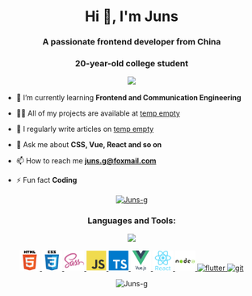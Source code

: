 

<h1 align="center">Hi 👋, I'm Juns</h1>
<h3 align="center">A passionate frontend developer from China</h3>
<h3 align="center">20-year-old college student</h3>

<p align="center">
<img src="https://github-readme-stats.vercel.app/api?username=Juns-g&show_icons=true&icon_color=5094F0&text_color=718096&bg_color=ffffff&hide_title=true" />
</p>

- 🌱 I’m currently learning **Frontend and Communication Engineering**

- 👨‍💻 All of my projects are available at [temp empty]()

- 📝 I regularly write articles on [temp empty]()

- 💬 Ask me about **CSS, Vue, React and so on**

- 📫 How to reach me **juns.g@foxmail.com**

- ⚡ Fun fact **Coding**

<p align="center"> <a href="https://github.com/ryo-ma/github-profile-trophy"><img align="center" src="https://github-profile-trophy.vercel.app/?username=Juns-g" alt="Juns-g" /></a> </p>


<h3 align="center">Languages and Tools:</h3>
<p align="center"><img src="https://github-readme-stats.vercel.app/api/top-langs/?username=Juns-g&layout=compact"/></p>
<p align="center"><a href="https://www.w3.org/html/" target="_blank" rel="noreferrer">
    <img
        src="https://raw.githubusercontent.com/devicons/devicon/master/icons/html5/html5-original-wordmark.svg"
        alt="html5"
        width="40"
        height="40"
    />
</a>
<a href="https://www.w3schools.com/css/" target="_blank" rel="noreferrer">
    <img
        src="https://raw.githubusercontent.com/devicons/devicon/master/icons/css3/css3-original-wordmark.svg"
        alt="css3"
        width="40"
        height="40"
    />
</a>
<a href="https://sass-lang.com" target="_blank" rel="noreferrer">
    <img
        src="https://raw.githubusercontent.com/devicons/devicon/master/icons/sass/sass-original.svg"
        alt="sass"
        width="40"
        height="40"
    />
</a>
<a href="https://developer.mozilla.org/en-US/docs/Web/JavaScript" target="_blank" rel="noreferrer">
    <img
        src="https://raw.githubusercontent.com/devicons/devicon/master/icons/javascript/javascript-original.svg"
        alt="javascript"
        width="40"
        height="40"
    />
</a>
<a href="https://www.typescriptlang.org/" target="_blank" rel="noreferrer">
    <img
        src="https://raw.githubusercontent.com/devicons/devicon/master/icons/typescript/typescript-original.svg"
        alt="typescript"
        width="40"
        height="40"
    />
</a>
<a href="https://vuejs.org/" target="_blank" rel="noreferrer">
    <img
        src="https://raw.githubusercontent.com/devicons/devicon/master/icons/vuejs/vuejs-original-wordmark.svg"
        alt="vuejs"
        width="40"
        height="40"
    />
</a>
<a href="https://reactjs.org/" target="_blank" rel="noreferrer">
    <img
        src="https://raw.githubusercontent.com/devicons/devicon/master/icons/react/react-original-wordmark.svg"
        alt="react"
        width="40"
        height="40"
    />
</a>
<a href="https://nodejs.org" target="_blank" rel="noreferrer">
    <img
        src="https://raw.githubusercontent.com/devicons/devicon/master/icons/nodejs/nodejs-original-wordmark.svg"
        alt="nodejs"
        width="40"
        height="40"
    />
</a>
<a href="https://flutter.dev" target="_blank" rel="noreferrer">
    <img src="https://www.vectorlogo.zone/logos/flutterio/flutterio-icon.svg" alt="flutter" width="40" height="40" />
</a>
<a href="https://git-scm.com/" target="_blank" rel="noreferrer">
    <img src="https://www.vectorlogo.zone/logos/git-scm/git-scm-icon.svg" alt="git" width="40" height="40" />
</a>

</p>

<p align="center"><img src="https://github-readme-streak-stats.herokuapp.com/?user=Juns-g&" alt="Juns-g" /></p>


